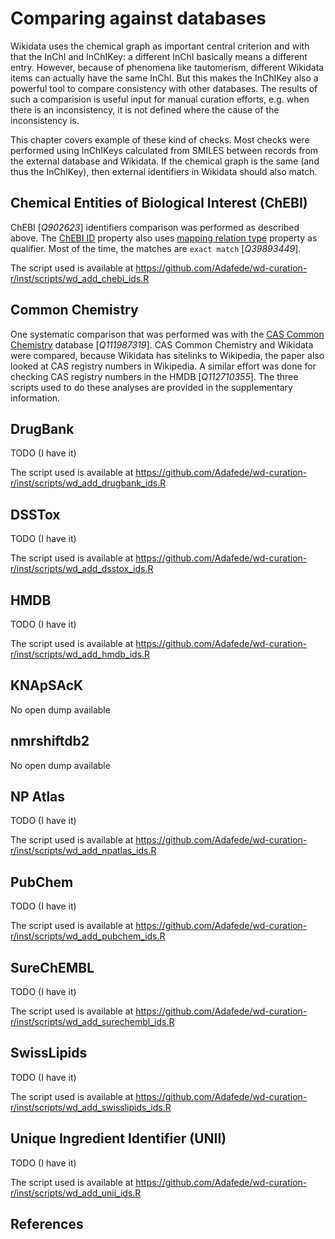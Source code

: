 # Comparing against databases

Wikidata uses the <topic>chemical graph</topic> as important central criterion and with that the InChI and <topic>InChIKey</topic>:
a different InChI basically means a different entry. However, because of phenomena like <topic>tautomerism</topic>,
different Wikidata items can actually have the same InChI. But this makes the InChIKey also a powerful
tool to compare consistency with other <topic>databases</topic>. The results of such a comparision is useful
input for manual curation efforts, e.g. when there is an inconsistency, it is not defined where
the cause of the inconsistency is.

This chapter covers example of these kind of checks.
Most checks were performed using InChIKeys calculated from SMILES between records from the external database and Wikidata.
If the chemical graph is the same (and thus the InChIKey), then external identifiers in Wikidata should also match.

## Chemical Entities of Biological Interest (ChEBI)

ChEBI [<cite>Q902623</cite>] identifiers comparison was performed as described above.
The [ChEBI ID](https://www.wikidata.org/wiki/Property:P683) property also uses [mapping relation type](https://www.wikidata.org/wiki/Property:P4390) property as qualifier.
Most of the time, the matches are `exact match` [<cite>Q39893449</cite>].
<!-- TODO eventiually SPARQL to show statistics and other types of matches -->
The script used is available at <https://github.com/Adafede/wd-curation-r/inst/scripts/wd_add_chebi_ids.R>

## Common Chemistry

One systematic comparison that was performed was with the [CAS Common Chemistry](https://commonchemistry.cas.org/) database [<cite>Q111987319</cite>].
<topic>CAS Common Chemistry</topic> and Wikidata were compared, because Wikidata has sitelinks
to <topic>Wikipedia</topic>, the paper also looked at CAS registry numbers in <topic>Wikipedia</topic>.
A similar effort was done for checking CAS registry numbers in the <topic>HMDB</topic> [<cite>Q112710355</cite>].
The three scripts used to do these analyses are provided in the supplementary information.

## DrugBank

TODO (I have it)

The script used is available at <https://github.com/Adafede/wd-curation-r/inst/scripts/wd_add_drugbank_ids.R>

## DSSTox

TODO (I have it)

The script used is available at <https://github.com/Adafede/wd-curation-r/inst/scripts/wd_add_dsstox_ids.R>

## HMDB

TODO (I have it)

The script used is available at <https://github.com/Adafede/wd-curation-r/inst/scripts/wd_add_hmdb_ids.R>

## KNApSAcK

No open dump available

## nmrshiftdb2

No open dump available

## NP Atlas

TODO (I have it)

The script used is available at <https://github.com/Adafede/wd-curation-r/inst/scripts/wd_add_npatlas_ids.R>

## PubChem

TODO (I have it)

The script used is available at <https://github.com/Adafede/wd-curation-r/inst/scripts/wd_add_pubchem_ids.R>

## SureChEMBL

TODO (I have it)

The script used is available at <https://github.com/Adafede/wd-curation-r/inst/scripts/wd_add_surechembl_ids.R>

## SwissLipids

TODO (I have it)

The script used is available at <https://github.com/Adafede/wd-curation-r/inst/scripts/wd_add_swisslipids_ids.R>

## Unique Ingredient Identifier (UNII)

TODO (I have it)

The script used is available at <https://github.com/Adafede/wd-curation-r/inst/scripts/wd_add_unii_ids.R>

## References

<references/>
